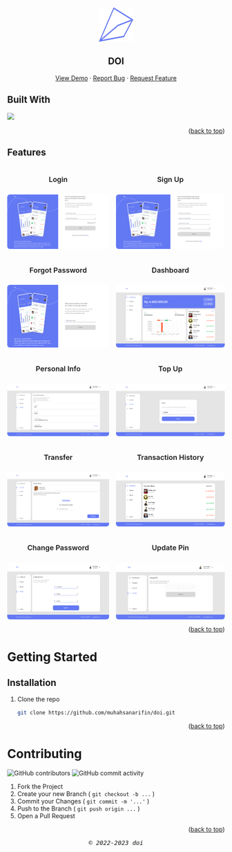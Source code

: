<a id="readme-top"></a>

<!-- PROJECT LOGO -->
<br />
<div align="center">
  <a href="#">
    <img src="./src/assets/images/doi-logo.png" alt="Logo" width="80" height="80">
  </a>

  <h2 align="center">DOI</h2>

  <p align="center">
    <!-- <br />
    <a href="#"><strong>Explore the docs »</strong></a>
    <br />
    <br /> -->
    <a href="https://doi.vercel.app/auth/login">View Demo</a>
    ·
    <a href="#">Report Bug</a>
    ·
    <a href="#">Request Feature</a>
  </p>
</div>

<!-- TABLE OF CONTENTS -->
<!-- <details>
  <summary>Table of Contents</summary>
  <ol>
    <li>
      <a href="#about-the-project">About The Project</a>
      <ul>
        <li><a href="#built-with">Built With</a></li>
      </ul>
    </li>
    <li>
      <a href="#getting-started">Getting Started</a>
      <ul>
        <li><a href="#prerequisites">Prerequisites</a></li>
        <li><a href="#installation">Installation</a></li>
      </ul>
    </li>
    <li><a href="#usage">Usage</a></li>
    <li><a href="#roadmap">Roadmap</a></li>
    <li><a href="#contributing">Contributing</a></li>
    <li><a href="#license">License</a></li>
    <li><a href="#contact">Contact</a></li>
    <li><a href="#acknowledgments">Acknowledgments</a></li>
  </ol>
</details> -->

## Built With

<p align="left">
  <a href="https://skillicons.dev">
    <img src="https://skillicons.dev/icons?i=react,nextjs,javascript,css," />
  </a>
</p>

<p align="right">(<a href="#readme-top">back to top</a>)</p>

<!-- ABOUT THE PROJECT -->
<!-- # About The Project  -->

## Features

<!-- <p align="right">(<a href="#readme-top">back to top</a>)</p> -->

<div style="display:grid; grid-template-columns: auto auto; gap: 1rem">
  <div style="display: flex; flex-direction: column; gap: 0.5rem; align-items: center">
    <h3 style="font-weight: 600; text-align: center">Login</h3>
    <img width="500" height="100%" src="src/assets/images-readme/login.png" alt="Login" style="border-radius: 6px; image-rendering: smooth">
  </div>
  <div style="display: flex; flex-direction: column; gap: 0.5rem; align-items: center">
    <h3 style="font-weight: 600; text-align: center">Sign Up</h3>
    <img width="500" height="100%" src="src/assets/images-readme/register.png" alt="Sign Up" style="border-radius: 6px;image-rendering: smooth">
  </div>
  <div style="display: flex; flex-direction: column; gap: 0.5rem; align-items: center">
    <h3 style="font-weight: 600; text-align: center">Forgot Password</h3>
    <img width="500" height="100%" src="src/assets/images-readme/forgot-password.png" alt="Forgot Password" style="border-radius: 6px;image-rendering: smooth">
  </div>
  <div style="display: flex; flex-direction: column; gap: 0.5rem; align-items: center">
    <h3 style="font-weight: 600; text-align: center">Dashboard</h3>
    <img width="500" height="100%" src="src/assets/images-readme/dashboard.png" alt="Dashboard" style="border-radius: 6px;image-rendering: smooth">
  </div>
  <div style="display: flex; flex-direction: column; gap: 0.5rem; align-items: center">
    <h3 style="font-weight: 600; text-align: center">Personal Info</h3>
    <img width="500" height="100%" src="src/assets/images-readme/personal-information.png" alt="Personal Info" style="border-radius: 6px;image-rendering: smooth">
  </div>
  <div style="display: flex; flex-direction: column; gap: 0.5rem; align-items: center">
    <h3 style="font-weight: 600; text-align: center">Top Up</h3>
    <img width="500" height="100%" src="src/assets/images-readme/TopUp.png" alt="Top Up" style="border-radius: 6px;image-rendering: smooth">
  </div>
  <div style="display: flex; flex-direction: column; gap: 0.5rem; align-items: center">
    <h3 style="font-weight: 600; text-align: center">Transfer</h3>
    <img width="500" height="100%" src="src/assets/images-readme/transfer.png" alt="Transfer" style="border-radius: 6px;image-rendering: smooth">
  </div>
  <div style="display: flex; flex-direction: column; gap: 0.5rem; align-items: center">
    <h3 style="font-weight: 600; text-align: center">Transaction History </h3>
    <img width="500" height="100%" src="src/assets/images-readme/history-transaction.png" alt="History Transaction" style="border-radius: 6px;image-rendering: smooth">
  </div>
  <div style="display: flex; flex-direction: column; gap: 0.5rem; align-items: center">
    <h3 style="font-weight: 600; text-align: center">Change Password</h3>
    <img width="500" height="100%" src="src/assets/images-readme/change-password.png" alt="Change Password" style="border-radius: 6px;image-rendering: smooth">
  </div>
  <div style="display: flex; flex-direction: column; gap: 0.5rem; align-items: center">
    <h3 style="font-weight: 600; text-align: center">Update Pin </h3>
    <img width="500" height="100%" src="src/assets/images-readme/update-pin.png" alt="Update Pin" style="border-radius: 6px;image-rendering: smooth">
  </div>
</div>

<p align="right">(<a href="#readme-top">back to top</a>)</p>

<!-- GETTING STARTED -->

# Getting Started

<!--
## Prerequisites
-->

## Installation

1. Clone the repo
   ```sh
   git clone https://github.com/muhahsanarifin/doi.git
   ```

<p align="right">(<a href="#readme-top">back to top</a>)</p>

<!-- USAGE -->
<!-- # Usage

For more examples, please refer to the [Documentation](https://example.com)

<p align="right">(<a href="#readme-top">back to top</a>)</p> -->

<!-- ROADMAP -->
<!-- # Roadmap

- [x] Add Changelog
- [x] Add back to top links
- [ ] Add Additional Templates w/ Examples
- [ ] Add "components" document to easily copy & paste sections of the readme
- [ ] Multi-language Support
    - [ ] Chinese
    - [ ] Spanish -->

<!-- <p align="right">(<a href="#readme-top">back to top</a>)</p> -->

<!-- CONTRIBUTING -->

# Contributing

![GitHub contributors](https://img.shields.io/github/contributors/muhahsanarifin/doi?style=flat-square) ![GitHub commit activity](https://img.shields.io/github/commit-activity/w/muhahsanarifin/doi?style=flat-square)

1. Fork the Project
2. Create your new Branch ( `git checkout -b ...` )
3. Commit your Changes ( `git commit -m '...'` )
4. Push to the Branch ( `git push origin ...` )
5. Open a Pull Request

<p align="right">(<a href="#readme-top">back to top</a>)</p>

<!-- CONTACT -->
<!-- # Contact

Your Name - []() -->

<!-- <p align="right">(<a href="#readme-top">back to top</a>)</p> -->

<p align="center"> <samp><i>&copy; 2022-2023 doi</i></samp> </p>
